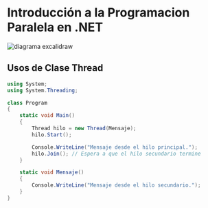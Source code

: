 # Introducción a la Programacion Paralela en .NET

![diagrama excalidraw](./diagramas/diagrama_1.excalidraw)

## Usos de Clase Thread

```csharp
using System;
using System.Threading;

class Program
{
    static void Main()
    {
        Thread hilo = new Thread(Mensaje);
        hilo.Start();

        Console.WriteLine("Mensaje desde el hilo principal.");
        hilo.Join(); // Espera a que el hilo secundario termine
    }

    static void Mensaje()
    {
        Console.WriteLine("Mensaje desde el hilo secundario.");
    }
}


```

